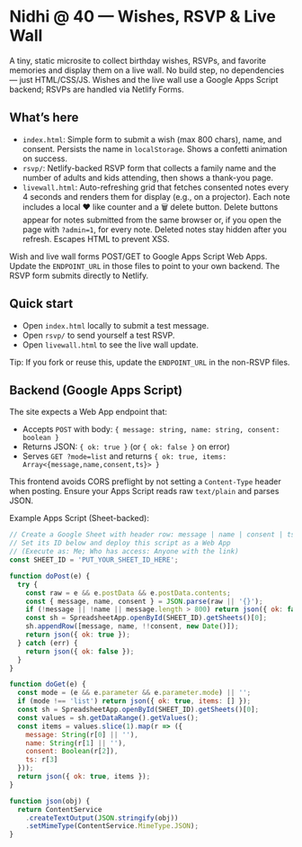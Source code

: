 # Nidhi @ 40 — Wishes, RSVP & Live Wall

A tiny, static microsite to collect birthday wishes, RSVPs, and favorite memories and display them on a live wall. No build step, no dependencies — just HTML/CSS/JS. Wishes and the live wall use a Google Apps Script backend; RSVPs are handled via Netlify Forms.

## What’s here
- `index.html`: Simple form to submit a wish (max 800 chars), name, and consent. Persists the name in `localStorage`. Shows a confetti animation on success.
- `rsvp/`: Netlify-backed RSVP form that collects a family name and the number of adults and kids attending, then shows a thank-you page.
- `livewall.html`: Auto-refreshing grid that fetches consented notes every 4 seconds and renders them for display (e.g., on a projector). Each note includes a local ❤️ like counter and a 🗑️ delete button. Delete buttons appear for notes submitted from the same browser or, if you open the page with `?admin=1`, for every note. Deleted notes stay hidden after you refresh. Escapes HTML to prevent XSS.

Wish and live wall forms POST/GET to Google Apps Script Web Apps. Update the `ENDPOINT_URL` in those files to point to your own backend. The RSVP form submits directly to Netlify.

## Quick start
- Open `index.html` locally to submit a test message.
- Open `rsvp/` to send yourself a test RSVP.
- Open `livewall.html` to see the live wall update.

Tip: If you fork or reuse this, update the `ENDPOINT_URL` in the non-RSVP files.

## Backend (Google Apps Script)
The site expects a Web App endpoint that:
- Accepts `POST` with body: `{ message: string, name: string, consent: boolean }`
- Returns JSON: `{ ok: true }` (or `{ ok: false }` on error)
- Serves `GET ?mode=list` and returns `{ ok: true, items: Array<{message,name,consent,ts}> }`

This frontend avoids CORS preflight by not setting a `Content-Type` header when posting. Ensure your Apps Script reads raw `text/plain` and parses JSON.

Example Apps Script (Sheet-backed):
```js
// Create a Google Sheet with header row: message | name | consent | ts
// Set its ID below and deploy this script as a Web App
// (Execute as: Me; Who has access: Anyone with the link)
const SHEET_ID = 'PUT_YOUR_SHEET_ID_HERE';

function doPost(e) {
  try {
    const raw = e && e.postData && e.postData.contents;
    const { message, name, consent } = JSON.parse(raw || '{}');
    if (!message || !name || message.length > 800) return json({ ok: false });
    const sh = SpreadsheetApp.openById(SHEET_ID).getSheets()[0];
    sh.appendRow([message, name, !!consent, new Date()]);
    return json({ ok: true });
  } catch (err) {
    return json({ ok: false });
  }
}

function doGet(e) {
  const mode = (e && e.parameter && e.parameter.mode) || '';
  if (mode !== 'list') return json({ ok: true, items: [] });
  const sh = SpreadsheetApp.openById(SHEET_ID).getSheets()[0];
  const values = sh.getDataRange().getValues();
  const items = values.slice(1).map(r => ({
    message: String(r[0] || ''),
    name: String(r[1] || ''),
    consent: Boolean(r[2]),
    ts: r[3]
  }));
  return json({ ok: true, items });
}

function json(obj) {
  return ContentService
    .createTextOutput(JSON.stringify(obj))
    .setMimeType(ContentService.MimeType.JSON);
}
